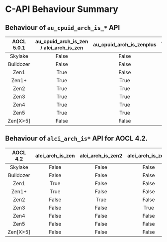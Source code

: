 # C-API Behaviour Summary

## Behaviour of `au_cpuid_arch_is_*` API

| AOCL 5.0.1 | au_cpuid_arch_is_zen / alci_arch_is_zen | au_cpuid_arch_is_zenplus | au_cpuid_arch_is_zen2 / alci_arch_is_zen2 | au_cpuid_arch_is_zen3 / alci_arch_is_zen3 | au_cpuid_arch_is_zen4 / alci_arch_is_zen4 | au_cpuid_arch_is_zen5 / alci_arch_is_zen5 |
| :--------: | :-------------------------------------: | :----------------------: | :---------------------------------------: | :---------------------------------------: | :---------------------------------------: | :---------------------------------------: |
|  Skylake   |                  False                  |          False           |                   False                   |                   False                   |                   False                   |                   False                   |
| Bulldozer  |                  False                  |          False           |                   False                   |                   False                   |                   False                   |                   False                   |
|    Zen1    |                  True                   |          False           |                   False                   |                   False                   |                   False                   |                   False                   |
|   Zen1+    |                  True                   |           True           |                   False                   |                   False                   |                   False                   |                   False                   |
|    Zen2    |                  True                   |           True           |                   True                    |                   False                   |                   False                   |                   False                   |
|    Zen3    |                  True                   |           True           |                   True                    |                   True                    |                   False                   |                   False                   |
|    Zen4    |                  True                   |           True           |                   True                    |                   True                    |                   True                    |                   False                   |
|    Zen5    |                  True                   |           True           |                   True                    |                   True                    |                   True                    |                   True                    |
|  Zen[X>5]  |                  False                  |          False           |                   False                   |                   False                   |                   False                   |                   False                   |

## Behaviour of `alci_arch_is*` API for AOCL 4.2.

| AOCL 4.2  | alci_arch_is_zen | alci_arch_is_zen2 | alci_arch_is_zen3 | alci_arch_is_zen4 |
| :-------: | :--------------: | :---------------: | :---------------: | :---------------: |
|  Skylake  |      False       |       False       |       False       |       False       |
| Bulldozer |      False       |       False       |       False       |       False       |
|   Zen1    |       True       |       False       |       False       |       False       |
|   Zen1+   |       True       |       False       |       False       |       False       |
|   Zen2    |      False       |       True        |       False       |       False       |
|   Zen3    |      False       |       False       |       True        |       False       |
|   Zen4    |      False       |       False       |       False       |       True        |
|   Zen5    |      False       |       False       |       False       |       True        |
| Zen[X>5]  |      False       |       False       |       False       |       True        |
